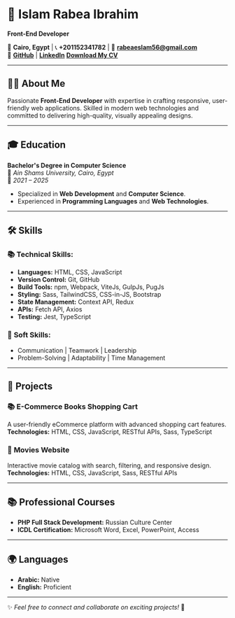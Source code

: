 # 👋 **Islam Rabea Ibrahim**  
**Front-End Developer**  

📍 **Cairo, Egypt** | 📞 **+201152341782** | 📧 **[rabeaeslam56@gmail.com](mailto:rabeaeslam56@gmail.com)**  
🔗 [**GitHub**](https://github.com/islam-rabia?tab=repositories) | [**LinkedIn**](https://www.linkedin.com/in/islam-rabea-ibrahim-14bab42a2)  [**Download My CV**](https://acrobat.adobe.com/id/urn:aaid:sc:eu:7d1e6591-dbcb-4a15-ba68-c5ce099a672c)  

---

## 🧑‍💻 **About Me**  
Passionate **Front-End Developer** with expertise in crafting responsive, user-friendly web applications. Skilled in modern web technologies and committed to delivering high-quality, visually appealing designs.  

---

## 🎓 **Education**  
**Bachelor's Degree in Computer Science**  
📍 *Ain Shams University, Cairo, Egypt*  
📅 *2021 – 2025*  

- Specialized in **Web Development** and **Computer Science**.  
- Experienced in **Programming Languages** and **Web Technologies**.  

---

## 🛠️ **Skills**  

### 📚 **Technical Skills:**  
- **Languages:** HTML, CSS, JavaScript  
- **Version Control:** Git, GitHub  
- **Build Tools:** npm, Webpack, ViteJs, GulpJs, PugJs  
- **Styling:** Sass, TailwindCSS, CSS-in-JS, Bootstrap  
- **State Management:** Context API, Redux  
- **APIs:** Fetch API, Axios  
- **Testing:** Jest, TypeScript  

### 🤝 **Soft Skills:**  
- Communication | Teamwork | Leadership  
- Problem-Solving | Adaptability | Time Management  

---

## 🚀 **Projects**  

### 📚 **E-Commerce Books Shopping Cart**  
A user-friendly eCommerce platform with advanced shopping cart features.  
**Technologies:** HTML, CSS, JavaScript, RESTful APIs, Sass, TypeScript  

### 🎥 **Movies Website**  
Interactive movie catalog with search, filtering, and responsive design.  
**Technologies:** HTML, CSS, JavaScript, Sass, RESTful APIs  

---

## 📚 **Professional Courses**  
- **PHP Full Stack Development:** Russian Culture Center  
- **ICDL Certification:** Microsoft Word, Excel, PowerPoint, Access  

---

## 🌍 **Languages**  
- **Arabic:** Native  
- **English:** Proficient  

---

✨ *Feel free to connect and collaborate on exciting projects!* 🚀  

